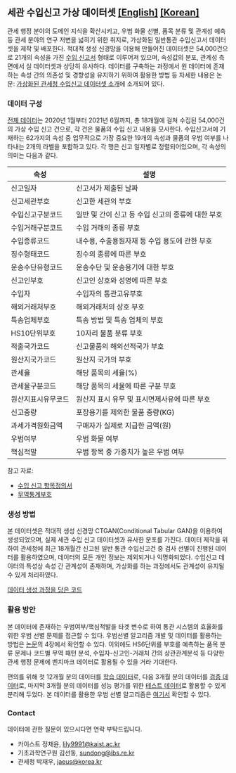 ﻿## 세관 수입신고 가상 데이터셋 [[English]](https://github.com/Seondong/Customs-Declaration-Datasets/tree/en) [[Korean]](https://github.com/Seondong/Customs-Declaration-Datasets/tree/main)

관세 행정 분야의 도메인 지식을 확산시키고, 우범 화물 선별, 품목 분류 및 관계성 예측 등 관세 분야의 연구 저변을 넓히기 위한 취지로, 가상화된 일반통관 수입신고서 데이터셋을 제작 및 배포한다. 적대적 생성 신경망을 이용해 만들어진 데이터셋은 54,000건으로 21개의 속성을 가진 [수입 신고서](./수입신고서.pdf) 형태로 이루어져 있으며, 속성값의 분포, 관계성 측면에서 실 데이터셋과 상당히 유사하다. 데이터를 구축하는 과정에서 원 데이터에 존재하는 속성 간의 의존성 및 경향성을 유지하기 위하여 활용한 방법 등 자세한 내용은 논문: [가상화된 관세청 수입신고 데이터셋 소개](./paper_ko.pdf)에 소개되어 있다.



### 데이터 구성
[전체 데이터](./data/df_syn.csv)는 2020년 1월부터 2021년 6월까지, 총 18개월에 걸쳐 수집된 54,000건의 가상 수입 신고 건으로, 각 건은 물품의 수입 신고 내용을 모사한다. 수입신고서에 기재하는 62가지의 속성 중 업무적으로 가장 중요한 19개의 속성과 물품의 우범 여부를 나타내는 2개의 라벨을 포함하고 있다. 각 행은 신고 일자별로 정렬되어있으며, 각 속성의 의미는 다음과 같다. 

| 속성               | 설명                                              |
| ------------------ | ------------------------------------------------- |
| 신고일자           | 신고서가 제출된 날짜                              |
| 신고세관부호       | 신고한 세관의 부호                                |
| 수입신고구분코드   | 일반 및 간이 신고 등 수입 신고의 종류에 대한 부호 |
| 수입거래구분코드   | 수입 거래의 종류 부호                             |
| 수입종류코드       | 내수용, 수출용원자재 등 수입 용도에 관한 부호     |
| 징수형태코드       | 징수의 종류에 따른 부호                           |
| 운송수단유형코드   | 운송수단 및 운송용기에 대한 부호                  |
| 신고인부호         | 신고인 상호와 성명에 따른 부호                    |
| 수입자             | 수입자의 통관고유부호                             |
| 해외거래처부호     | 해외거래처의 상호 부호                            |
| 특송업체부호       | 특송 방법 및 특송 업체의 부호                     |
| HS10단위부호       | 10자리 물품 분류 부호                             |
| 적출국가코드       | 신고물품의 해외선적국가 부호                      |
| 원산지국가코드     | 원산지 국가의 부호                                |
| 관세율             | 해당 품목의 세율(%)                               |
| 관세율구분코드     | 해당 품목의 세율에 따른 구분 부호                 |
| 원산지표시유무코드 | 원산지 표시 유무 및 표시면제사유에 따른 부호      |
| 신고중량           | 포장용기를 제외한 물품 중량(KG)                   |
| 과세가격원화금액   | 구매자가 실제로 지급한 금액(원)                   |
| 우범여부           | 우범 화물 여부                                    |
| 핵심적발           | 우범 항목 중 가중치가 높은 우범 여부              |

참고 자료:

* [수입 신고 항목정의서](./항목정의서.xlsx)
* [무역통계부호](https://www.data.go.kr/data/3040477/fileData.do) 



### 생성 방법

본 데이터셋은 적대적 생성 신경망 CTGAN(Conditional Tabular GAN)을 이용하여 생성되었으며, 실제 세관 수입 신고 데이터셋과 유사한 분포를 가진다. 데이터 제작을 위하여 관세청에 최근 18개월간 신고된 일반 통관 수입신고건 중 검사 선별이 진행된 데이터를 활용하였으며, 데이터의 모든 개인 정보는 제외되거나 익명화되었다. 수입신고 데이터의 특성상 속성 간 관계성이 존재하며, 가상화를 하는 과정에서도 관계성이 유지될 수 있게 처리하였다. 

[데이터 생성 과정을 담은 코드](./codes/CTGAN을_활용한_데이터_생성.ipynb) 



### 활용 방안

본 데이터에 존재하는 우범여부/핵심적발을 타겟 변수로 하여 통관 시스템의 효율화를 위한 우범 선별 문제를 접근할 수 있다. 우범선별 알고리즘 개발 및 데이터를 활용하는 방법은 [논문](https://github.com/Seondong/Customs-Declaration-Datasets/blob/main/paper.pdf)의 4장에서 확인할 수 있다. 이외에도 HS6단위를 부호를 예측하는 품목 분류 문제나 코드별 무역 패턴 분석, 수입자-신고인-거래처 간의 상관관계분석 등 다양한 관세 행정 문제에 벤치마크 데이터로 활용될 수 있을 거라 기대한다. 

편의를 위해 첫 12개월 분의 데이터를 [학습 데이터](./data/df_syn_train.csv)로, 다음 3개월 분의 데이터를 [검증 데이터](./data/df_syn_valid.csv)로, 마지막 3개월 분의 데이터를 성능 평가를 위한  [테스트 데이터](./data/df_syn_test.csv)로 활용할 수 있게 분리해 두었다. 본 데이터를 활용한 우범 선별 알고리즘은 [여기서](./codes/우범선별/) 확인할 수 있다. 



### Contact

데이터에 관한 질문이 있으시다면 연락 부탁드립니다. 
* 카이스트 정채윤, <lily9991@kaist.ac.kr>
* 기초과학연구원 김선동, <sundong@ibs.re.kr> 
* 관세청 박재우, <jaeus@korea.kr>
